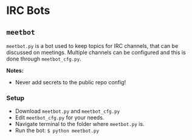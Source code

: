 IRC Bots
========

## `meetbot`

`meetbot.py` is a bot used to keep topics for IRC channels, that can
be discussed on meetings. Multiple channels can be configured and this
is done through `meetbot_cfg.py`.

**Notes:**
* Never add secrets to the public repo config!

### Setup

* Download `meetbot.py` and `meetbot_cfg.py` 
* Edit `meetbot_cfg.py` for your needs.
* Navigate terminal to the folder where `meetbot.py` is.
* Run the bot: `$ python meetbot.py`
